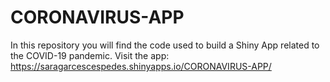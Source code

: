 # CORONAVIRUS-APP

In this repository you will find the code used to build a Shiny App related to the COVID-19 pandemic. Visit the app: https://saragarcescespedes.shinyapps.io/CORONAVIRUS-APP/
